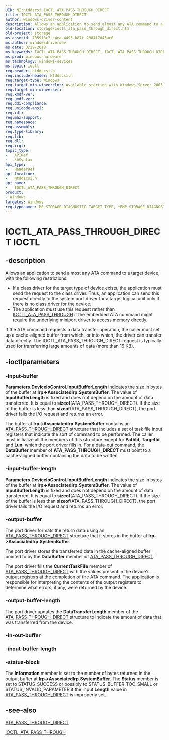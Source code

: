 ```yaml
---
UID: NI:ntddscsi.IOCTL_ATA_PASS_THROUGH_DIRECT
title: IOCTL_ATA_PASS_THROUGH_DIRECT
author: windows-driver-content
description: Allows an application to send almost any ATA command to a target device, with the following restrictions:\_If a class driver for the target type of device exists, the application must send the request to the class driver.
old-location: storage\ioctl_ata_pass_through_direct.htm
old-project: storage
ms.assetid: 705918c7-c4ea-4495-b87f-2904f7d45ac0
ms.author: windowsdriverdev
ms.date: 3/29/2018
ms.keywords: IOCTL_ATA_PASS_THROUGH_DIRECT, IOCTL_ATA_PASS_THROUGH_DIRECT control code [Storage Devices], k307_8f1da276-e1bf-405e-8e01-a633b8671d5f.xml, ntddscsi/IOCTL_ATA_PASS_THROUGH_DIRECT, storage.ioctl_ata_pass_through_direct
ms.prod: windows-hardware
ms.technology: windows-devices
ms.topic: ioctl
req.header: ntddscsi.h
req.include-header: Ntddscsi.h
req.target-type: Windows
req.target-min-winverclnt: Available starting with Windows Server 2003.
req.target-min-winversvr: 
req.kmdf-ver: 
req.umdf-ver: 
req.ddi-compliance: 
req.unicode-ansi: 
req.idl: 
req.max-support: 
req.namespace: 
req.assembly: 
req.type-library: 
req.lib: 
req.dll: 
req.irql: 
topic_type:
-	APIRef
-	kbSyntax
api_type:
-	HeaderDef
api_location:
-	Ntddscsi.h
api_name:
-	IOCTL_ATA_PASS_THROUGH_DIRECT
product:
- Windows
targetos: Windows
req.typenames: MP_STORAGE_DIAGNOSTIC_TARGET_TYPE, *PMP_STORAGE_DIAGNOSTIC_TARGET_TYPE
---
```


# IOCTL_ATA_PASS_THROUGH_DIRECT IOCTL


## -description



Allows an application to send almost any ATA command to a target device, with the following restrictions: 

<ul>
<li>
If a class driver for the target type of device exists, the application must send the request to the class driver. Thus, an application can send this request directly to the system port driver for a target logical unit only if there is no class driver for the device. 

</li>
<li>
The application <i>must</i> use this request rather than <a href="https://msdn.microsoft.com/library/windows/hardware/ff559309">IOCTL_ATA_PASS_THROUGH</a> if the embedded ATA command might require the underlying miniport driver to access memory directly. 

</li>
</ul>
If the ATA command requests a data transfer operation, the caller must set up a cache-aligned buffer from which, or into which, the driver can transfer data directly. The IOCTL_ATA_PASS_THROUGH_DIRECT request is typically used for transferring large amounts of data (more than 16 KB).




## -ioctlparameters




### -input-buffer

<b>
       Parameters.DeviceIoControl.InputBufferLength</b> indicates the size in bytes of the buffer at <b>Irp-&gt;AssociatedIrp.SystemBuffer</b>. The value of <b>InputBufferLength</b> is fixed and does not depend on the amount of data transferred. It is equal to <b>sizeof</b>(ATA_PASS_THROUGH_DIRECT). If the size of the buffer is less than <b>sizeof</b>(ATA_PASS_THROUGH_DIRECT), the port driver fails the I/O request and returns an error. 

The buffer at <b>Irp-&gt;AssociatedIrp.SystemBuffer</b> contains an <a href="https://msdn.microsoft.com/library/windows/hardware/ff551322">ATA_PASS_THROUGH_DIRECT</a> structure that includes a set of task file input registers that indicate the sort of command to be performed. The caller must initialize all the members of this structure except for <b>PathId</b>, <b>TargetId</b>, and <b>Lun</b>, which the port driver fills in. For a data-out command, the <b>DataBuffer</b> member of <b>ATA_PASS_THROUGH_DIRECT</b> must point to a cache-aligned buffer containing the data to be written. 


### -input-buffer-length

<b>
       Parameters.DeviceIoControl.InputBufferLength</b> indicates the size in bytes of the buffer at <b>Irp-&gt;AssociatedIrp.SystemBuffer</b>. The value of <b>InputBufferLength</b> is fixed and does not depend on the amount of data transferred. It is equal to <b>sizeof</b>(ATA_PASS_THROUGH_DIRECT). If the size of the buffer is less than <b>sizeof</b>(ATA_PASS_THROUGH_DIRECT), the port driver fails the I/O request and returns an error. 


### -output-buffer

The port driver formats the return data using an <a href="https://msdn.microsoft.com/library/windows/hardware/ff551322">ATA_PASS_THROUGH_DIRECT</a> structure that it stores in the buffer at <b>Irp-&gt;AssociatedIrp.SystemBuffer</b>. 

The port driver stores the transferred data in the cache-aligned buffer pointed to by the <b>DataBuffer</b> member of <a href="https://msdn.microsoft.com/library/windows/hardware/ff551322">ATA_PASS_THROUGH_DIRECT</a>.

The port driver fills the <b>CurrentTaskFile</b> member of <a href="https://msdn.microsoft.com/library/windows/hardware/ff551322">ATA_PASS_THROUGH_DIRECT</a> with the values present in the device's output registers at the completion of the ATA command. The application is responsible for interpreting the contents of the output registers to determine what errors, if any, were returned by the device. 


### -output-buffer-length

The port driver updates the <b>DataTransferLength</b> member of the <a href="https://msdn.microsoft.com/library/windows/hardware/ff551322">ATA_PASS_THROUGH_DIRECT</a> structure to indicate the amount of data that was transferred from the device.


### -in-out-buffer



<text></text>




### -inout-buffer-length



<text></text>




### -status-block

The <b>Information</b> member is set to the number of bytes returned in the output buffer at <b>Irp-&gt;AssociatedIrp.SystemBuffer</b>. The <b>Status</b> member is set to STATUS_SUCCESS or possibly to STATUS_BUFFER_TOO_SMALL or STATUS_INVALID_PARAMETER if the input <b>Length</b> value in <a href="https://msdn.microsoft.com/library/windows/hardware/ff551322">ATA_PASS_THROUGH_DIRECT</a> is improperly set. 


## -see-also




<a href="https://msdn.microsoft.com/library/windows/hardware/ff551322">ATA_PASS_THROUGH_DIRECT</a>



<a href="https://msdn.microsoft.com/library/windows/hardware/ff559309">IOCTL_ATA_PASS_THROUGH</a>
 

 

